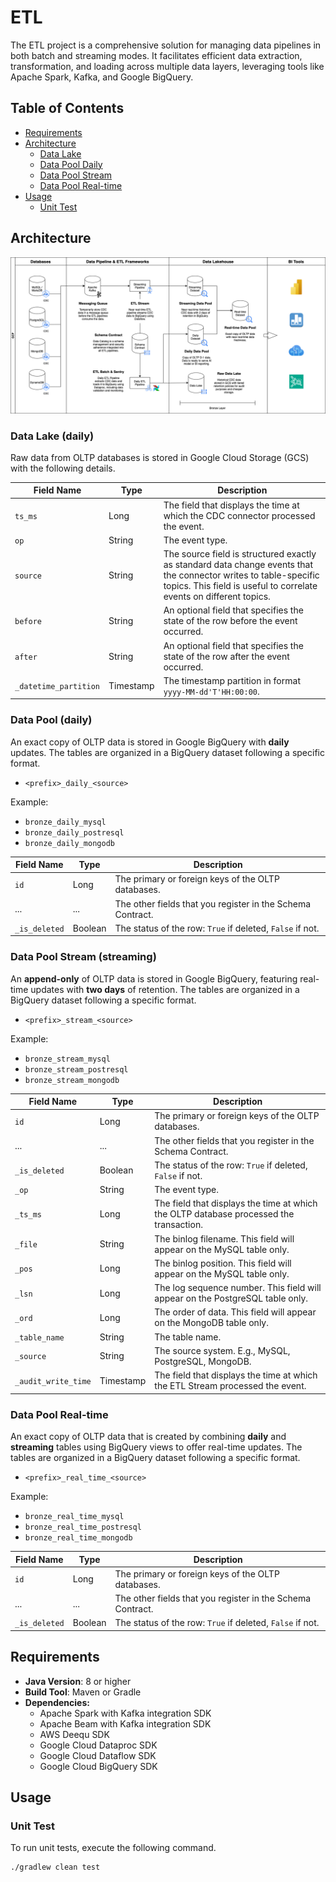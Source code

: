# ETL

The ETL project is a comprehensive solution for managing data pipelines in both batch and streaming modes. It
facilitates efficient data extraction, transformation, and loading across multiple data layers, leveraging tools like
Apache Spark, Kafka, and Google BigQuery.

## Table of Contents

- [Requirements](#requirements)
- [Architecture](#architecture)
    - [Data Lake](#data-lake-daily)
    - [Data Pool Daily](#data-pool-daily)
    - [Data Pool Stream](#data-pool-stream-streaming)
    - [Data Pool Real-time](#data-pool-real-time)
- [Usage](#usage)
    - [Unit Test](#unit-test)

## Architecture

<picture>
  <source media="(prefers-color-scheme: dark)" srcset="images/gcp-architecture-details-dark.png">
  <img alt="" src="images/gcp-architecture-details-light.png">
</picture>

### Data Lake (daily)

Raw data from OLTP databases is stored in Google Cloud Storage (GCS) with the following details.

| Field Name            | Type      | Description                                                                                                                                                                             |
|-----------------------|-----------|-----------------------------------------------------------------------------------------------------------------------------------------------------------------------------------------|
| `ts_ms`               | Long      | The field that displays the time at which the CDC connector processed the event.                                                                                                        |
| `op`                  | String    | The event type.                                                                                                                                                                         |
| `source`              | String    | The source field is structured exactly as standard data change events that the connector writes to table-specific topics. This field is useful to correlate events on different topics. |
| `before`              | String    | An optional field that specifies the state of the row before the event occurred.                                                                                                        |
| `after`               | String    | An optional field that specifies the state of the row after the event occurred.                                                                                                         |
| `_datetime_partition` | Timestamp | The timestamp partition in format `yyyy-MM-dd'T'HH:00:00`.                                                                                                                              |

### Data Pool (daily)

An exact copy of OLTP data is stored in Google BigQuery with **daily** updates. The tables are organized in a BigQuery
dataset following a specific format.

- `<prefix>_daily_<source>`

Example:

- `bronze_daily_mysql`
- `bronze_daily_postresql`
- `bronze_daily_mongodb`

| Field Name    | Type    | Description                                                |
|---------------|---------|------------------------------------------------------------|
| `id`          | Long    | The primary or foreign keys of the OLTP databases.         |
| ...           | ...     | The other fields that you register in the Schema Contract. |
| `_is_deleted` | Boolean | The status of the row: `True` if deleted, `False` if not.  |

### Data Pool Stream (streaming)

An **append-only** of OLTP data is stored in Google BigQuery, featuring real-time updates with **two days** of
retention. The tables are organized in a BigQuery dataset following a specific format.

- `<prefix>_stream_<source>`

Example:

- `bronze_stream_mysql`
- `bronze_stream_postresql`
- `bronze_stream_mongodb`

| Field Name          | Type      | Description                                                                            |
|---------------------|-----------|----------------------------------------------------------------------------------------|
| `id`                | Long      | The primary or foreign keys of the OLTP databases.                                     |
| ...                 | ...       | The other fields that you register in the Schema Contract.                             |
| `_is_deleted`       | Boolean   | The status of the row: `True` if deleted, `False` if not.                              |
| `_op`               | String    | The event type.                                                                        |
| `_ts_ms`            | Long      | The field that displays the time at which the OLTP database processed the transaction. |
| `_file`             | String    | The binlog filename. This field will appear on the MySQL table only.                   |
| `_pos`              | Long      | The binlog position. This field will appear on the MySQL table only.                   |
| `_lsn`              | Long      | The log sequence number. This field will appear on the PostgreSQL table only.          |
| `_ord`              | Long      | The order of data. This field will appear on the MongoDB table only.                   |
| `_table_name`       | String    | The table name.                                                                        |
| `_source`           | String    | The source system. E.g., MySQL, PostgreSQL, MongoDB.                                   |
| `_audit_write_time` | Timestamp | The field that displays the time at which the ETL Stream processed the event.          |

### Data Pool Real-time

An exact copy of OLTP data that is created by combining **daily** and **streaming** tables using BigQuery views to offer
real-time updates. The tables are organized in a BigQuery dataset following a specific format.

- `<prefix>_real_time_<source>`

Example:

- `bronze_real_time_mysql`
- `bronze_real_time_postresql`
- `bronze_real_time_mongodb`

| Field Name    | Type    | Description                                                |
|---------------|---------|------------------------------------------------------------|
| `id`          | Long    | The primary or foreign keys of the OLTP databases.         |
| ...           | ...     | The other fields that you register in the Schema Contract. |
| `_is_deleted` | Boolean | The status of the row: `True` if deleted, `False` if not.  |

## Requirements

- **Java Version**: 8 or higher
- **Build Tool**: Maven or Gradle
- **Dependencies:**
    - Apache Spark with Kafka integration SDK
    - Apache Beam with Kafka integration SDK
    - AWS Deequ SDK
    - Google Cloud Dataproc SDK
    - Google Cloud Dataflow SDK
    - Google Cloud BigQuery SDK

## Usage

### Unit Test

To run unit tests, execute the following command.

```shell
./gradlew clean test
```
